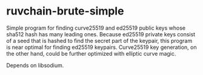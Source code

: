 # ruvchain-brute-simple

Simple program for finding curve25519 and ed25519 public keys whose sha512 hash has many leading ones.
Because ed25519 private keys consist of a seed that is hashed to find the secret part of the keypair,
this program is near optimal for finding ed25519 keypairs. Curve25519 key generation, on the other hand,
could be further optimized with elliptic curve magic.

Depends on libsodium.
